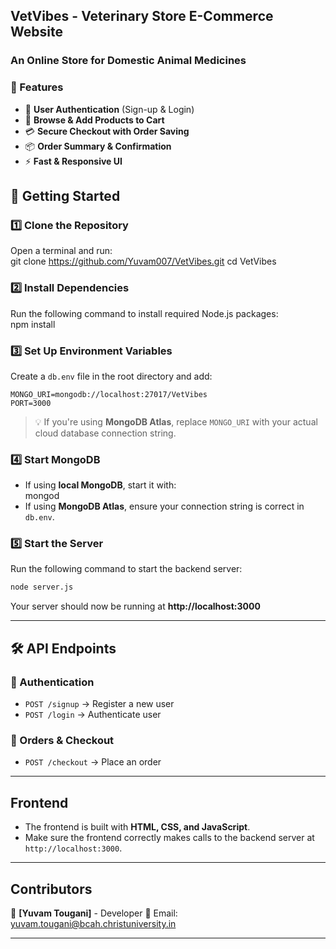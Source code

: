 ## **VetVibes - Veterinary Store E-Commerce Website**   
### **An Online Store for Domestic Animal Medicines**  
### **📌 Features**  
- 🛒 **User Authentication** (Sign-up & Login)  
- 🐶 **Browse & Add Products to Cart**  
- 💳 **Secure Checkout with Order Saving**  
- 📦 **Order Summary & Confirmation**  
- ⚡ **Fast & Responsive UI**
## **🚀 Getting Started**  
### **1️⃣ Clone the Repository**  
Open a terminal and run:  
git clone https://github.com/Yuvam007/VetVibes.git
cd VetVibes
### **2️⃣ Install Dependencies**  
Run the following command to install required Node.js packages:  
npm install
### **3️⃣ Set Up Environment Variables**  
Create a `db.env` file in the root directory and add:  
```env
MONGO_URI=mongodb://localhost:27017/VetVibes
PORT=3000
```
> 💡 If you're using **MongoDB Atlas**, replace `MONGO_URI` with your actual cloud database connection string.  

### **4️⃣ Start MongoDB**  
- If using **local MongoDB**, start it with:  
  mongod
- If using **MongoDB Atlas**, ensure your connection string is correct in `db.env`.
### **5️⃣ Start the Server**  
Run the following command to start the backend server:  
```bash
node server.js
```
Your server should now be running at **http://localhost:3000**  

---

## **🛠️ API Endpoints**  
### **🔐 Authentication**  
- `POST /signup` → Register a new user  
- `POST /login` → Authenticate user  

### **🛒 Orders & Checkout**  
- `POST /checkout` → Place an order  

---

## **Frontend**  
- The frontend is built with **HTML, CSS, and JavaScript**.  
- Make sure the frontend correctly makes calls to the backend server at `http://localhost:3000`.

---

## **Contributors**  
👤 **[Yuvam Tougani]** - Developer
📧 Email: yuvam.tougani@bcah.christuniversity.in  

---